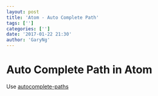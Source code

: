```yaml
---
layout: post
title: 'Atom - Auto Complete Path'
tags: ['']
categories: ['']
date: '2017-01-22 21:30'
author: 'GaryNg'
---
```


# Auto Complete Path in Atom
Use [autocomplete-paths](https://atom.io/packages/autocomplete-paths)
